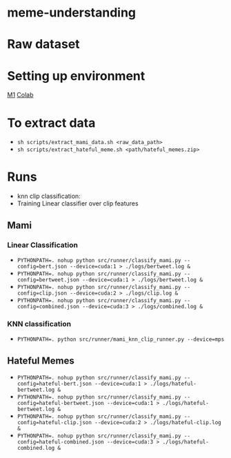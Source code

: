 # meme-understanding

# Raw dataset

# Setting up environment
[M1](./environments/m1.md) [Colab](./environments/colab.md)

# To extract data
* `sh scripts/extract_mami_data.sh <raw_data_path>`
* `sh scripts/extract_hateful_meme.sh <path/hateful_memes.zip>`

# Runs
* knn clip classification: 
* Training Linear classifier over clip features

## Mami

### Linear Classification
* `PYTHONPATH=. nohup python src/runner/classify_mami.py --config=bert.json --device=cuda:1 > ./logs/bertweet.log &`
* `PYTHONPATH=. nohup python src/runner/classify_mami.py --config=bertweet.json --device=cuda:1 > ./logs/bertweet.log &`
* `PYTHONPATH=. nohup python src/runner/classify_mami.py --config=clip.json --device=cuda:2 > ./logs/clip.log &`
* `PYTHONPATH=. nohup python src/runner/classify_mami.py --config=combined.json --device=cuda:3 > ./logs/combined.log &`

### KNN classification
* `PYTHONPATH=. python src/runner/mami_knn_clip_runner.py --device=mps`

## Hateful Memes
* `PYTHONPATH=. nohup python src/runner/classify_mami.py --config=hateful-bert.json --device=cuda:1 > ./logs/hateful-bertweet.log &`
* `PYTHONPATH=. nohup python src/runner/classify_mami.py --config=hateful-bertweet.json --device=cuda:1 > ./logs/hateful-bertweet.log &`
* `PYTHONPATH=. nohup python src/runner/classify_mami.py --config=hateful-clip.json --device=cuda:2 > ./logs/hateful-clip.log &`
* `PYTHONPATH=. nohup python src/runner/classify_mami.py --config=hateful-combined.json --device=cuda:3 > ./logs/hateful-combined.log &`

